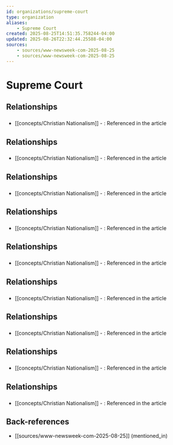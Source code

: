 ```yaml
---
id: organizations/supreme-court
type: organization
aliases:
    - Supreme Court
created: 2025-08-25T14:51:35.758244-04:00
updated: 2025-08-26T22:32:44.25588-04:00
sources:
    - sources/www-newsweek-com-2025-08-25
    - sources/www-newsweek-com-2025-08-25
---
```


# Supreme Court

## Relationships

### 
- [[concepts/Christian Nationalism]] - : Referenced in the article

## Relationships

### 
- [[concepts/Christian Nationalism]] - : Referenced in the article

## Relationships

### 
- [[concepts/Christian Nationalism]] - : Referenced in the article

## Relationships

### 
- [[concepts/Christian Nationalism]] - : Referenced in the article

## Relationships

### 
- [[concepts/Christian Nationalism]] - : Referenced in the article

## Relationships

### 
- [[concepts/Christian Nationalism]] - : Referenced in the article

## Relationships

### 
- [[concepts/Christian Nationalism]] - : Referenced in the article

## Relationships

### 
- [[concepts/Christian Nationalism]] - : Referenced in the article

## Relationships

### 
- [[concepts/Christian Nationalism]] - : Referenced in the article

## Back-references
<!-- Auto-maintained by the system -->
- [[sources/www-newsweek-com-2025-08-25]] (mentioned_in)

